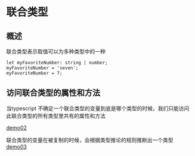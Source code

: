 # 联合类型

## 概述

联合类型表示取值可以为多种类型中的一种

```
let myFavoriteNumber: string | number;
myFavoriteNumber = 'seven';
myFavoriteNumber = 7;
```

## 访问联合类型的属性和方法

当typescript 不确定一个联合类型的变量到底是哪个类型的时候，我们只能访问此联合类型的所有类型里共有的属性和方法

[demo02][demo02]

联合类型的变量在被复制的时候，会根据类型推论的规则推断出一个类型  
[demo03][demo03]

[demo02]: ./02.ts

[demo03]: ./03.ts